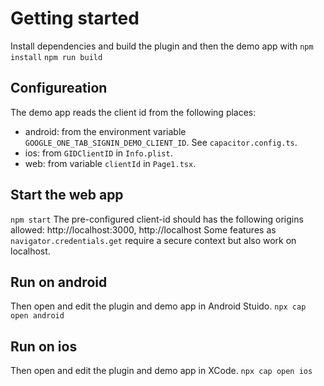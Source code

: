 # Getting started

Install dependencies and build the plugin and then the demo app with
`npm install`
`npm run build`

## Configureation
The demo app reads the client id from the following places:
 - android: from the environment variable `GOOGLE_ONE_TAB_SIGNIN_DEMO_CLIENT_ID`. See `capacitor.config.ts`.
 - ios: from `GIDClientID` in `Info.plist`.
 - web: from variable `clientId` in `Page1.tsx`.

## Start the web app
`npm start`
The pre-configured client-id should has the following origins allowed: http://localhost:3000, http://localhost
Some features as `navigator.credentials.get` require a secure context but also work on localhost.

## Run on android
Then open and edit the plugin and demo app in Android Stuido. `npx cap open android`

## Run on ios
Then open and edit the plugin and demo app in XCode. `npx cap open ios`